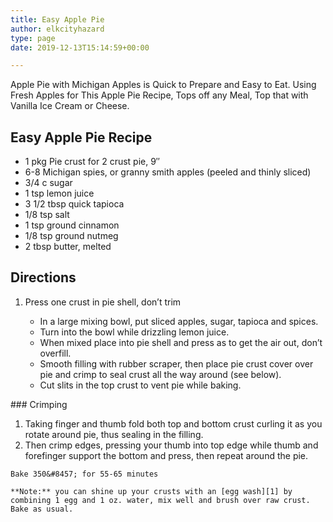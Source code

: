 ```yaml
---
title: Easy Apple Pie
author: elkcityhazard
type: page
date: 2019-12-13T15:14:59+00:00

---
```

Apple Pie with Michigan Apples is Quick to Prepare and Easy to Eat. Using Fresh Apples for This Apple Pie Recipe, Tops off any Meal, Top that with Vanilla Ice Cream or Cheese.

## Easy Apple Pie Recipe

  * 1 pkg Pie crust for 2 crust pie, 9&#8243;
  * 6-8 Michigan spies, or granny smith apples (peeled and thinly sliced)
  * 3/4 c sugar
  * 1 tsp lemon juice
  * 3 1/2 tbsp quick tapioca
  * 1/8 tsp salt
  * 1 tsp ground cinnamon
  * 1/8 tsp ground nutmeg
  * 2 tbsp butter, melted

## Directions

  1. Press one crust in pie shell, don&#8217;t trim 
      * In a large mixing bowl, put sliced apples, sugar, tapioca and spices.
      * Turn into the bowl while drizzling lemon juice. 
      * When mixed place into pie shell and press as to get the air out, don&#8217;t overfill.
      * Smooth filling with rubber scraper, then place pie crust cover over pie and crimp to seal crust all the way around (see below). 
      * Cut slits in the top crust to vent pie while baking.</ol> 
    ### Crimping
    
      1. Taking finger and thumb fold both top and bottom crust curling it as you rotate around pie, thus sealing in the filling. 
      2. Then crimp edges, pressing your thumb into top edge while thumb and forefinger support the bottom and press, then repeat around the pie.
    
    Bake 350&#8457; for 55-65 minutes
    
    **Note:** you can shine up your crusts with an [egg wash][1] by combining 1 egg and 1 oz. water, mix well and brush over raw crust. Bake as usual.

 [1]: /wordpress/easy-vegetarian-dinner-recipes/how-to-make-an-egg-wash/